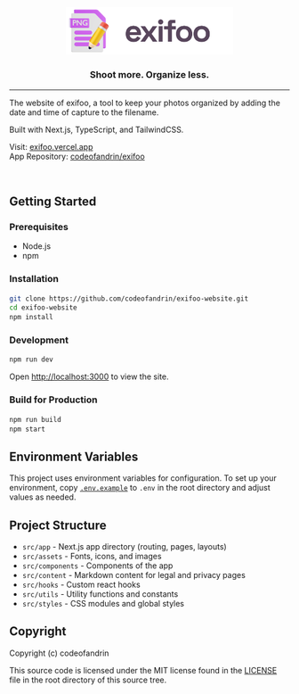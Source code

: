 <p align="center">
    <a href="https://exifoo.vercel.app" target="_blank"><img src="src/assets/images/exifoo_logo_large.png" width="300px"></a>
    <h3 align="center">Shoot more. Organize less.</h3>
</p>

---

The website of exifoo, a tool to keep your photos organized by adding the date and time of capture to the filename.

Built with Next.js, TypeScript, and TailwindCSS.

Visit: [exifoo.vercel.app](https://exifoo.vercel.app)
<br>
App Repository: [codeofandrin/exifoo](https://github.com/codeofandrin/exifoo)

<br>

## Getting Started

### Prerequisites

- Node.js
- npm

### Installation

```bash
git clone https://github.com/codeofandrin/exifoo-website.git
cd exifoo-website
npm install
```

### Development

```bash
npm run dev
```

Open [http://localhost:3000](http://localhost:3000) to view the site.

### Build for Production

```bash
npm run build
npm start
```

## Environment Variables

This project uses environment variables for configuration. To set up your environment, copy
[`.env.example`](.env.example) to `.env` in the root directory and adjust values as needed.

## Project Structure

- `src/app` - Next.js app directory (routing, pages, layouts)
- `src/assets` - Fonts, icons, and images
- `src/components` - Components of the app
- `src/content` - Markdown content for legal and privacy pages
- `src/hooks` - Custom react hooks
- `src/utils` - Utility functions and constants
- `src/styles` - CSS modules and global styles

## Copyright

Copyright (c) codeofandrin

This source code is licensed under the MIT license found in the
[LICENSE](LICENSE) file in the root directory of this source tree.
